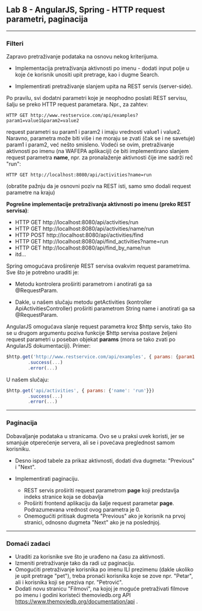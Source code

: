 ﻿## Lab 8 - AngularJS, Spring - HTTP request parametri, paginacija

----

### Filteri

Zapravo pretraživanje podataka na osnovu nekog kriterijuma.

* Implementacija pretraživanja aktivnosti po imenu - dodati input polje u koje će korisnik unositi upit pretrage, kao i dugme Search.

* Implementirati pretraživanje slanjem upita na REST servis (server-side).


Po pravilu, svi dodatni parametri koje je neophodno poslati REST servisu, šalju se preko HTTP request parametara. Npr., za zahtev:

```
HTTP GET http://www.restservice.com/api/examples?param1=value1&param2=value2
```

request parametri su param1 i param2 i imaju vrednosti value1 i value2. Naravno, parametra može biti više i ne moraju se zvati (čak se i ne savetuje) param1 i param2,
već nešto smisleno. Vodeći se ovim, pretraživanje aktivnosti po imenu (na WAFEPA aplikaciji) će biti implementirano slanjem request parametra **name**, 
npr. za pronalaženje aktivnosti čije ime sadrži reč "run":

```
HTTP GET http://localhost:8080/api/activities?name=run
```

(obratite pažnju da je osnovni poziv na REST isti, samo smo dodali request parametre na kraju)

**Pogrešne implementacije pretraživanja aktivnosti po imenu (preko REST servisa)**:

* HTTP GET http://localhost:8080/api/activities/run
* HTTP GET http://localhost:8080/api/activities/name/run
* HTTP POST http://localhost:8080/api/activities/find
* HTTP GET http://localhost:8080/api/find_activities?name=run
* HTTP GET http://localhost:8080/api/find_by_name/run
* itd...

Spring omogućava proširenje REST servisa ovakvim request parametrima. Sve što je potrebno uraditi je:

* Metodu kontrolera proširiti parametrom i anotirati ga sa @RequestParam.

* Dakle, u našem slučaju metodu getActivities (kontroller ApiActivitiesController) proširiti parametrom String name i anotirati ga sa @RequestParam.

AngularJS omogućava slanje request parametra kroz $http servis, tako što se u drugom argumentu poziva funkcije $http servisa 
postave željeni request parametri u poseban objekat **params** (mora se tako zvati po AngularJS dokumentaciji). Primer:

```javascript
$http.get('http://www.restservice.com/api/examples', { params: {param1: 'value1', param2: 'value2'}})
		.success(...)
		.error(...)
```

U našem slučaju:

```javascript
$http.get('api/activities', { params: {'name': 'run'}})
		.success(...)
		.error(...)
```


----

### Paginacija

Dobavaljanje podataka u stranicama. Ovo se u praksi uvek koristi, jer se smanjuje otperećenje servera, ali se i povećava preglednost samom korisniku.

* Desno ispod tabele za prikaz aktivnosti, dodati dva dugmeta: "Previous" i "Next".

* Implementirati paginaciju.
  * REST servis proširiti request parametrom **page** koji predstavlja indeks stranice koja se dobavlja
  * Proširiti frontend aplikaciju da šalje request parametar **page**. Podrazumevana vrednost ovog parametra je 0.
  * Onemogućiti pritisak dugmeta "Previous" ako je korisnik na prvoj stranici, odnosno dugmeta "Next" ako je na poslednjoj.

----

### Domaći zadaci

* Uraditi za korisnike sve što je urađeno na času za aktivnosti.
* Izmeniti pretraživanje tako da radi uz paginaciju.
* Omogućiti pretraživanje korisnika po imenu ILI prezimenu (dakle ukoliko je upit pretrage "pet"), treba pronaći korisnika koje se zove npr. "Petar",
ali i korisnika koji se preziva npr. "Petrović".
* Dodati novu stranicu "Filmovi", na kojoj je moguće pretraživati filmove po imenu i godini koristeći themoviedb.org API https://www.themoviedb.org/documentation/api .

